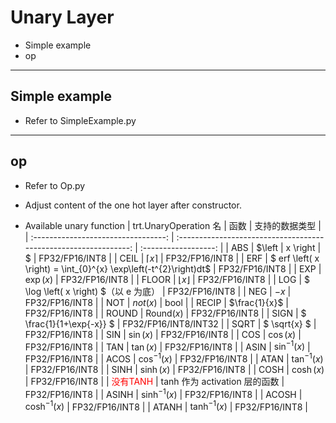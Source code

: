 # Unary Layer

+ Simple example
+ op

---

## Simple example

+ Refer to SimpleExample.py
---

## op

+ Refer to Op.py
+ Adjust content of the one hot layer after constructor.

+ Available unary function
|        trt.UnaryOperation 名        |                               函数                               |    支持的数据类型    |
| :---------------------------------: | :--------------------------------------------------------------: | :------------------: |
|                 ABS                 |                              $\left                              |       x \right       | $ | FP32/FP16/INT8 |
|                CEIL                 |                        $\lceil x \rceil$                         |    FP32/FP16/INT8    |
|                 ERF                 | $ erf \left( x \right) = \int_{0}^{x} \exp\left(-t^{2}\right)dt$ |    FP32/FP16/INT8    |
|                 EXP                 |                     $\exp \left( x \right)$                      |    FP32/FP16/INT8    |
|                FLOOR                |                       $\lfloor x \rfloor$                        |    FP32/FP16/INT8    |
|                 LOG                 |              $ \log \left( x \right) $（以 e 为底）              |    FP32/FP16/INT8    |
|                 NEG                 |                               $-x$                               |    FP32/FP16/INT8    |
|                 NOT                 |                      $not \left( x \right)$                      |         bool         |
|                RECIP                |                          $\frac{1}{x}$                           |    FP32/FP16/INT8    |
|                ROUND                |                      Round$\left(x\right)$                       |    FP32/FP16/INT8    |
|                SIGN                 |                     $ \frac{1}{1+\exp{-x}} $                     | FP32/FP16/INT8/INT32 |
|                SQRT                 |                           $ \sqrt{x} $                           |    FP32/FP16/INT8    |
|                 SIN                 |                     $\sin \left( x \right)$                      |    FP32/FP16/INT8    |
|                 COS                 |                     $\cos \left( x \right)$                      |    FP32/FP16/INT8    |
|                 TAN                 |                     $\tan \left( x \right)$                      |    FP32/FP16/INT8    |
|                ASIN                 |                   $\sin^{-1} \left( x \right)$                   |    FP32/FP16/INT8    |
|                ACOS                 |                   $\cos^{-1} \left( x \right)$                   |    FP32/FP16/INT8    |
|                ATAN                 |                   $\tan^{-1} \left( x \right)$                   |    FP32/FP16/INT8    |
|                SINH                 |                     $\sinh \left( x \right)$                     |    FP32/FP16/INT8    |
|                COSH                 |                     $\cosh \left( x \right)$                     |    FP32/FP16/INT8    |
| <font color=#FF0000>没有TANH</font> |                  tanh 作为 activation 层的函数                   |    FP32/FP16/INT8    |
|                ASINH                |                  $\sinh^{-1} \left( x \right)$                   |    FP32/FP16/INT8    |
|                ACOSH                |                  $\cosh^{-1} \left( x \right)$                   |    FP32/FP16/INT8    |
|                ATANH                |                  $\tanh^{-1} \left( x \right)$                   |    FP32/FP16/INT8    |
